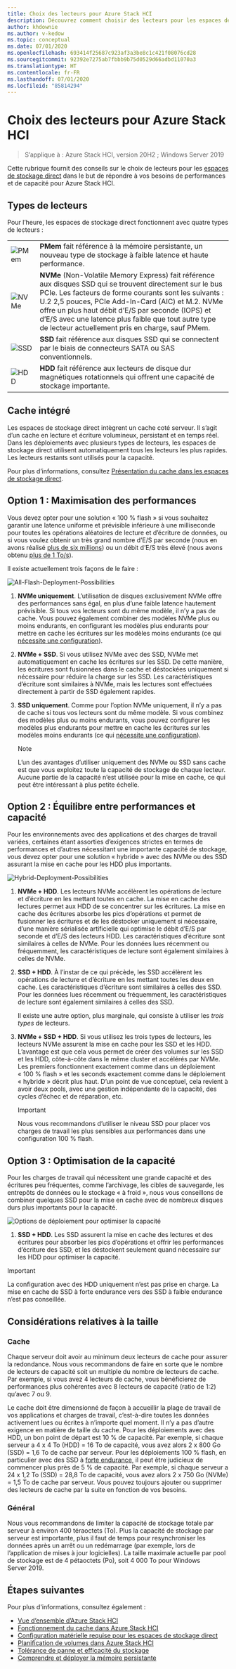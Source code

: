 ```yaml
---
title: Choix des lecteurs pour Azure Stack HCI
description: Découvrez comment choisir des lecteurs pour les espaces de stockage direct dans Azure Stack HCI.
author: khdownie
ms.author: v-kedow
ms.topic: conceptual
ms.date: 07/01/2020
ms.openlocfilehash: 693414f25687c923af3a3be8c1c421f08076cd28
ms.sourcegitcommit: 92392e7275ab7fbbb9b75d0529d66adbd11070a3
ms.translationtype: HT
ms.contentlocale: fr-FR
ms.lasthandoff: 07/01/2020
ms.locfileid: "85814294"
---
```

# <a name="choosing-drives-for-azure-stack-hci"></a>Choix des lecteurs pour Azure Stack HCI

>S’applique à : Azure Stack HCI, version 20H2 ; Windows Server 2019

Cette rubrique fournit des conseils sur le choix de lecteurs pour les [espaces de stockage direct](/windows-server/storage/storage-spaces/storage-spaces-direct-overview) dans le but de répondre à vos besoins de performances et de capacité pour Azure Stack HCI.

## <a name="drive-types"></a>Types de lecteurs

Pour l’heure, les espaces de stockage direct fonctionnent avec quatre types de lecteurs :

|||
|----------------------|--------------------------|
|![PMem](media/choose-drives/pmem-100px.png)|**PMem** fait référence à la mémoire persistante, un nouveau type de stockage à faible latence et haute performance.|
|![NVMe](media/choose-drives/NVMe-100-px.png)|**NVMe** (Non-Volatile Memory Express) fait référence aux disques SSD qui se trouvent directement sur le bus PCIe. Les facteurs de forme courants sont les suivants : U.2 2,5 pouces, PCIe Add-In-Card (AIC) et M.2. NVMe offre un plus haut débit d’E/S par seconde (IOPS) et d’E/S avec une latence plus faible que tout autre type de lecteur actuellement pris en charge, sauf PMem.|
|![SSD](media/choose-drives/SSD-100-px.png)|**SSD** fait référence aux disques SSD qui se connectent par le biais de connecteurs SATA ou SAS conventionnels.|
|![HDD](media/choose-drives/HDD-100-px.png)|**HDD** fait référence aux lecteurs de disque dur magnétiques rotationnels qui offrent une capacité de stockage importante.|

## <a name="built-in-cache"></a>Cache intégré

Les espaces de stockage direct intègrent un cache coté serveur. Il s’agit d’un cache en lecture et écriture volumineux, persistant et en temps réel. Dans les déploiements avec plusieurs types de lecteurs, les espaces de stockage direct utilisent automatiquement tous les lecteurs les plus rapides. Les lecteurs restants sont utilisés pour la capacité.

Pour plus d’informations, consultez [Présentation du cache dans les espaces de stockage direct](/windows-server/storage/storage-spaces/understand-the-cache).

## <a name="option-1--maximizing-performance"></a>Option 1 : Maximisation des performances

Vous devez opter pour une solution « 100 % flash » si vous souhaitez garantir une latence uniforme et prévisible inférieure à une milliseconde pour toutes les opérations aléatoires de lecture et d’écriture de données, ou si vous voulez obtenir un très grand nombre d’E/S par seconde (nous en avons réalisé [plus de six millions](https://www.youtube.com/watch?v=0LviCzsudGY&t=28m)) ou un débit d’E/S très élevé (nous avons obtenu [plus de 1 To/s](https://www.youtube.com/watch?v=-LK2ViRGbWs&t=16m50s)).

Il existe actuellement trois façons de le faire :

![All-Flash-Deployment-Possibilities](media/choose-drives/All-Flash-Deployment-Possibilities.png)

1. **NVMe uniquement**. L’utilisation de disques exclusivement NVMe offre des performances sans égal, en plus d’une faible latence hautement prévisible. Si tous vos lecteurs sont du même modèle, il n’y a pas de cache. Vous pouvez également combiner des modèles NVMe plus ou moins endurants, en configurant les modèles plus endurants pour mettre en cache les écritures sur les modèles moins endurants (ce qui [nécessite une configuration](/windows-server/storage/storage-spaces/understand-the-cache#manual-configuration)).

2. **NVMe + SSD**. Si vous utilisez NVMe avec des SSD, NVMe met automatiquement en cache les écritures sur les SSD. De cette manière, les écritures sont fusionnées dans le cache et déstockées uniquement si nécessaire pour réduire la charge sur les SSD. Les caractéristiques d’écriture sont similaires à NVMe, mais les lectures sont effectuées directement à partir de SSD également rapides.

3. **SSD uniquement**. Comme pour l’option NVMe uniquement, il n’y a pas de cache si tous vos lecteurs sont du même modèle. Si vous combinez des modèles plus ou moins endurants, vous pouvez configurer les modèles plus endurants pour mettre en cache les écritures sur les modèles moins endurants (ce qui [nécessite une configuration](/windows-server/storage/storage-spaces/understand-the-cache#manual-configuration)).

   >[!NOTE]
   > L’un des avantages d’utiliser uniquement des NVMe ou SSD sans cache est que vous exploitez toute la capacité de stockage de chaque lecteur. Aucune partie de la capacité n’est utilisée pour la mise en cache, ce qui peut être intéressant à plus petite échelle.

## <a name="option-2--balancing-performance-and-capacity"></a>Option 2 : Équilibre entre performances et capacité

Pour les environnements avec des applications et des charges de travail variées, certaines étant assorties d’exigences strictes en termes de performances et d’autres nécessitant une importante capacité de stockage, vous devez opter pour une solution « hybride » avec des NVMe ou des SSD assurant la mise en cache pour les HDD plus importants.

![Hybrid-Deployment-Possibilities](media/choose-drives/Hybrid-Deployment-Possibilities.png)

1. **NVMe + HDD**. Les lecteurs NVMe accélèrent les opérations de lecture et d’écriture en les mettant toutes en cache. La mise en cache des lectures permet aux HDD de se concentrer sur les écritures. La mise en cache des écritures absorbe les pics d’opérations et permet de fusionner les écritures et de les déstocker uniquement si nécessaire, d’une manière sérialisée artificielle qui optimise le débit d’E/S par seconde et d’E/S des lecteurs HDD. Les caractéristiques d’écriture sont similaires à celles de NVMe. Pour les données lues récemment ou fréquemment, les caractéristiques de lecture sont également similaires à celles de NVMe.

2. **SSD + HDD**. À l’instar de ce qui précède, les SSD accélèrent les opérations de lecture et d’écriture en les mettant toutes les deux en cache. Les caractéristiques d’écriture sont similaires à celles des SSD. Pour les données lues récemment ou fréquemment, les caractéristiques de lecture sont également similaires à celles des SSD.

    Il existe une autre option, plus marginale, qui consiste à utiliser les *trois types* de lecteurs.

3. **NVMe + SSD + HDD**. Si vous utilisez les trois types de lecteurs, les lecteurs NVMe assurent la mise en cache pour les SSD et les HDD. L’avantage est que cela vous permet de créer des volumes sur les SSD et les HDD, côte-à-côte dans le même cluster et accélérés par NVMe. Les premiers fonctionnent exactement comme dans un déploiement « 100 % flash » et les seconds exactement comme dans le déploiement « hybride » décrit plus haut. D’un point de vue conceptuel, cela revient à avoir deux pools, avec une gestion indépendante de la capacité, des cycles d’échec et de réparation, etc.

   >[!IMPORTANT]
   > Nous vous recommandons d’utiliser le niveau SSD pour placer vos charges de travail les plus sensibles aux performances dans une configuration 100 % flash.

## <a name="option-3--maximizing-capacity"></a>Option 3 : Optimisation de la capacité

Pour les charges de travail qui nécessitent une grande capacité et des écritures peu fréquentes, comme l’archivage, les cibles de sauvegarde, les entrepôts de données ou le stockage « à froid », nous vous conseillons de combiner quelques SSD pour la mise en cache avec de nombreux disques durs plus importants pour la capacité.

![Options de déploiement pour optimiser la capacité](media/choose-drives/maximizing-capacity.png)

1. **SSD + HDD**. Les SSD assurent la mise en cache des lectures et des écritures pour absorber les pics d’opérations et offrir les performances d’écriture des SSD, et les déstockent seulement quand nécessaire sur les HDD pour optimiser la capacité.

>[!IMPORTANT]
>La configuration avec des HDD uniquement n’est pas prise en charge. La mise en cache de SSD à forte endurance vers des SSD à faible endurance n’est pas conseillée.

## <a name="sizing-considerations"></a>Considérations relatives à la taille

### <a name="cache"></a>Cache

Chaque serveur doit avoir au minimum deux lecteurs de cache pour assurer la redondance. Nous vous recommandons de faire en sorte que le nombre de lecteurs de capacité soit un multiple du nombre de lecteurs de cache. Par exemple, si vous avez 4 lecteurs de cache, vous bénéficierez de performances plus cohérentes avec 8 lecteurs de capacité (ratio de 1:2) qu’avec 7 ou 9.

Le cache doit être dimensionné de façon à accueillir la plage de travail de vos applications et charges de travail, c’est-à-dire toutes les données activement lues ou écrites à n’importe quel moment. Il n’y a pas d’autre exigence en matière de taille du cache. Pour les déploiements avec des HDD, un bon point de départ est 10 % de capacité. Par exemple, si chaque serveur a 4 x 4 To (HDD) = 16 To de capacité, vous avez alors 2 x 800 Go (SSD) = 1,6 To de cache par serveur. Pour les déploiements 100 % flash, en particulier avec des SSD à [forte endurance](https://blogs.technet.microsoft.com/filecab/2017/08/11/understanding-dwpd-tbw/), il peut être judicieux de commencer plus près de 5 % de capacité. Par exemple, si chaque serveur a 24 x 1,2 To (SSD) = 28,8 To de capacité, vous avez alors 2 x 750 Go (NVMe) = 1,5 To de cache par serveur. Vous pouvez toujours ajouter ou supprimer des lecteurs de cache par la suite en fonction de vos besoins.

### <a name="general"></a>Général

Nous vous recommandons de limiter la capacité de stockage totale par serveur à environ 400 téraoctets (To). Plus la capacité de stockage par serveur est importante, plus il faut de temps pour resynchroniser les données après un arrêt ou un redémarrage (par exemple, lors de l’application de mises à jour logicielles). La taille maximale actuelle par pool de stockage est de 4 pétaoctets (Po), soit 4 000 To pour Windows Server 2019.

## <a name="next-steps"></a>Étapes suivantes

Pour plus d'informations, consultez également :

- [Vue d’ensemble d’Azure Stack HCI](../overview.md)
- [Fonctionnement du cache dans Azure Stack HCI](cache.md)
- [Configuration matérielle requise pour les espaces de stockage direct](/windows-server/storage/storage-spaces/storage-spaces-direct-hardware-requirements)
- [Planification de volumes dans Azure Stack HCI](plan-volumes.md)
- [Tolérance de panne et efficacité du stockage](fault-tolerance.md)
- [Comprendre et déployer la mémoire persistante](/windows-server/storage/storage-spaces/deploy-pmem)